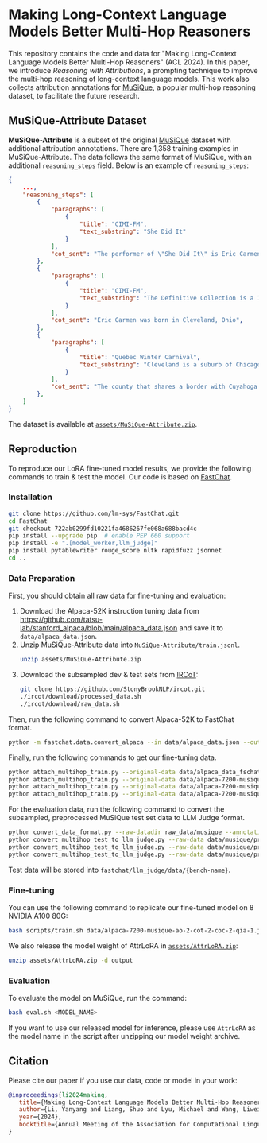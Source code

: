 # Making Long-Context Language Models Better Multi-Hop Reasoners

This repository contains the code and data for "Making Long-Context Language Models Better Multi-Hop Reasoners" (ACL 2024). In this paper, we introduce *Reasoning with Attributions*, a prompting technique to improve the multi-hop reasoning of long-context language models. This work also collects attribution annotations for [MuSiQue](https://github.com/stonybrooknlp/musique), a popular multi-hop reasoning dataset, to facilitate the future research.

## MuSiQue-Attribute Dataset

**MuSiQue-Attribute** is a subset of the original [MuSiQue](https://github.com/stonybrooknlp/musique) dataset with additional attribution annotations. There are 1,358 training examples in MuSiQue-Attribute. The data follows the same format of MuSiQue, with an additional `reasoning_steps` field. Below is an example of `reasoning_steps`:

```json
{
    ...,
    "reasoning_steps": [
        {
            "paragraphs": [
                {
                    "title": "CIMI-FM",
                    "text_substring": "She Did It"
                }
            ],
            "cot_sent": "The performer of \"She Did It\" is Eric Carmen",
        },
        {
            "paragraphs": [
                {
                    "title": "CIMI-FM",
                    "text_substring": "The Definitive Collection is a 1997 greatest hits compilation album of all the singles released by Cleveland, Ohio singer-songwriter Eric Carmen"
                }
            ],
            "cot_sent": "Eric Carmen was born in Cleveland, Ohio",
        },
        {
            "paragraphs": [
                {
                    "title": "Quebec Winter Carnival",
                    "text_substring": "Cleveland is a suburb of Chicago, located southwest of the city. It shares borders with the city in two areas, but is surrounded mostly by other suburbs"
                }
            ],
            "cot_sent": "The county that shares a border with Cuyahoga County, where Cleveland is located, is Lake County",
        },
    ]
}
```

The dataset is available at [`assets/MuSiQue-Attribute.zip`](assets/MuSiQue-Attribute.zip).

## Reproduction

To reproduce our LoRA fine-tuned model results, we provide the following commands to train & test the model. Our code is based on [FastChat](https://github.com/lm-sys/FastChat).

### Installation

```sh
git clone https://github.com/lm-sys/FastChat.git
cd FastChat
git checkout 722ab0299fd10221fa4686267fe068a688bacd4c
pip install --upgrade pip  # enable PEP 660 support
pip install -e ".[model_worker,llm_judge]"
pip install pytablewriter rouge_score nltk rapidfuzz jsonnet
cd ..
```

### Data Preparation

First, you should obtain all raw data for fine-tuning and evaluation:

1. Download the Alpaca-52K instruction tuning data from <https://github.com/tatsu-lab/stanford_alpaca/blob/main/alpaca_data.json> and save it to `data/alpaca_data.json`.
2. Unzip MuSiQue-Attribute data into `MuSiQue-Attribute/train.jsonl`.
    ```sh
    unzip assets/MuSiQue-Attribute.zip
    ```
3. Download the subsampled dev & test sets from [IRCoT](https://github.com/StonyBrookNLP/ircot):
    ```sh
    git clone https://github.com/StonyBrookNLP/ircot.git
    ./ircot/download/processed_data.sh
    ./ircot/download/raw_data.sh
    ```

Then, run the following command to convert Alpaca-52K to FastChat format.
```sh
python -m fastchat.data.convert_alpaca --in data/alpaca_data.json --out data/alpaca_data_fschat.json
```

Finally, run the following commands to get our fine-tuning data.
```sh
python attach_multihop_train.py --original-data data/alpaca_data_fschat.json --random-n 7200 --multihop-data MuSiQue-Attribute/train.jsonl --template prompts/ao.json --max-context-per-instance 2 --attached-data data/alpaca-7200-musique-ao-2.json
python attach_multihop_train.py --original-data data/alpaca-7200-musique-ao-2.json --multihop-data MuSiQue-Attribute/train.jsonl --template prompts/cot.json --max-context-per-instance 2 --attached-data data/alpaca-7200-musique-ao-2-cot-2.json
python attach_multihop_train.py --original-data data/alpaca-7200-musique-ao-2-cot-2.json --multihop-data MuSiQue-Attribute/train.jsonl --template prompts/coc.json --max-context-per-instance 2 --attached-data data/alpaca-7200-musique-ao-2-cot-2-coc-2.json
python attach_multihop_train.py --original-data data/alpaca-7200-musique-ao-2-cot-2-coc-2.json --multihop-data MuSiQue-Attribute/train.jsonl --auxiliary-tasks quotation_identification_all:prompts/qia.json --max-context-per-instance 1 --attached-data data/alpaca-7200-musique-ao-2-cot-2-coc-2-qia-1.json
```

For the evaluation data, run the following command to convert the subsampled, preprocessed MuSiQue test set data to LLM Judge format.
```sh
python convert_data_format.py --raw-datadir raw_data/musique --annotation-dir ircot/prompt_generator/data_annotations --subsampled-path processed_data/musique/test_subsampled.jsonl --output-dir data/musique
python convert_multihop_test_to_llm_judge.py --raw-data data/musique/processed_test_subsampled.jsonl --bench-name musique-coc --template prompts/coc.json
python convert_multihop_test_to_llm_judge.py --raw-data data/musique/processed_test_subsampled.jsonl --bench-name musique-cot --template prompts/cot.json
python convert_multihop_test_to_llm_judge.py --raw-data data/musique/processed_test_subsampled.jsonl --bench-name musique-ao --template prompts/ao.json
```
Test data will be stored into `fastchat/llm_judge/data/{bench-name}`.

### Fine-tuning

You can use the following command to replicate our fine-tuned model on 8 NVIDIA A100 80G:

```sh
bash scripts/train.sh data/alpaca-7200-musique-ao-2-cot-2-coc-2-qia-1.json <MODEL_NAME>
```

We also release the model weight of AttrLoRA in [`assets/AttrLoRA.zip`](assets/AttrLoRA.zip):
```sh
unzip assets/AttrLoRA.zip -d output 
```

### Evaluation

To evaluate the model on MuSiQue, run the command:

```sh
bash eval.sh <MODEL_NAME>
```

If you want to use our released model for inference, please use `AttrLoRA` as the model name in the script after unzipping our model weight archive.

## Citation

Please cite our paper if you use our data, code or model in your work:

```bibtex
@inproceedings{li2024making,
   title={Making Long-Context Language Models Better Multi-Hop Reasoners},
   author={Li, Yanyang and Liang, Shuo and Lyu, Michael and Wang, Liwei},
   year={2024},
   booktitle={Annual Meeting of the Association for Computational Linguistics (ACL)},
}
```
